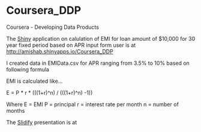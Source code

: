 # Coursera_DDP
Coursera - Developing Data Products

The [Shiny](http://shiny.rstudio.com/) application on calulation of EMI for loan amount of $10,000 for 30 year fixed period based on APR input form user is at http://amishab.shinyapps.io/Coursera_DDP

I created data in EMIData.csv for APR ranging from 3.5% to 10% based on following formula

EMI is calculated like...

E = P * r * (((1+r)^n) / (((1+r)^n) -1))

Where 
E = EMI
P = principal
r = interest rate per month
n = number of months

The [Slidify](http://slidify.org/) presentation is at
